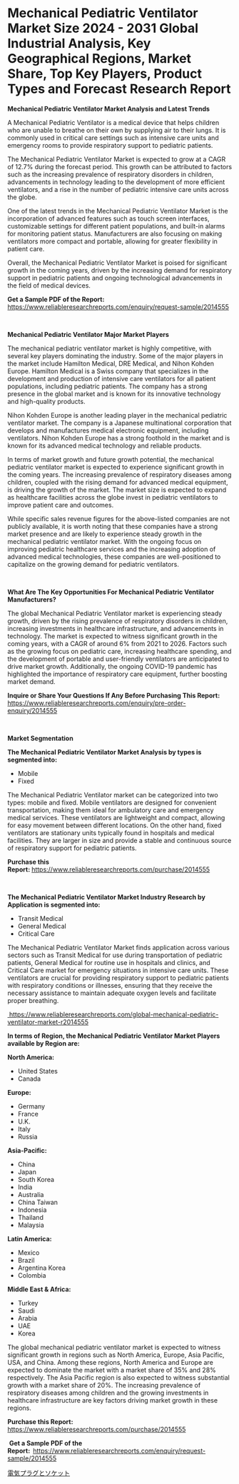 <p><h1>Mechanical Pediatric Ventilator Market Size 2024 - 2031 Global Industrial Analysis, Key Geographical Regions, Market Share, Top Key Players, Product Types and Forecast Research Report</h1></p><p><strong>Mechanical Pediatric Ventilator Market Analysis and Latest Trends</strong></p>
<p><p>A Mechanical Pediatric Ventilator is a medical device that helps children who are unable to breathe on their own by supplying air to their lungs. It is commonly used in critical care settings such as intensive care units and emergency rooms to provide respiratory support to pediatric patients.</p><p>The Mechanical Pediatric Ventilator Market is expected to grow at a CAGR of 12.7% during the forecast period. This growth can be attributed to factors such as the increasing prevalence of respiratory disorders in children, advancements in technology leading to the development of more efficient ventilators, and a rise in the number of pediatric intensive care units across the globe.</p><p>One of the latest trends in the Mechanical Pediatric Ventilator Market is the incorporation of advanced features such as touch screen interfaces, customizable settings for different patient populations, and built-in alarms for monitoring patient status. Manufacturers are also focusing on making ventilators more compact and portable, allowing for greater flexibility in patient care.</p><p>Overall, the Mechanical Pediatric Ventilator Market is poised for significant growth in the coming years, driven by the increasing demand for respiratory support in pediatric patients and ongoing technological advancements in the field of medical devices.</p></p>
<p><strong>Get a Sample PDF of the Report:&nbsp;</strong> <a href="https://www.reliableresearchreports.com/enquiry/request-sample/2014555">https://www.reliableresearchreports.com/enquiry/request-sample/2014555</a></p>
<p>&nbsp;</p>
<p><strong>Mechanical Pediatric Ventilator Major Market Players</strong></p>
<p><p>The mechanical pediatric ventilator market is highly competitive, with several key players dominating the industry. Some of the major players in the market include Hamilton Medical, DRE Medical, and Nihon Kohden Europe. Hamilton Medical is a Swiss company that specializes in the development and production of intensive care ventilators for all patient populations, including pediatric patients. The company has a strong presence in the global market and is known for its innovative technology and high-quality products.</p><p>Nihon Kohden Europe is another leading player in the mechanical pediatric ventilator market. The company is a Japanese multinational corporation that develops and manufactures medical electronic equipment, including ventilators. Nihon Kohden Europe has a strong foothold in the market and is known for its advanced medical technology and reliable products.</p><p>In terms of market growth and future growth potential, the mechanical pediatric ventilator market is expected to experience significant growth in the coming years. The increasing prevalence of respiratory diseases among children, coupled with the rising demand for advanced medical equipment, is driving the growth of the market. The market size is expected to expand as healthcare facilities across the globe invest in pediatric ventilators to improve patient care and outcomes.</p><p>While specific sales revenue figures for the above-listed companies are not publicly available, it is worth noting that these companies have a strong market presence and are likely to experience steady growth in the mechanical pediatric ventilator market. With the ongoing focus on improving pediatric healthcare services and the increasing adoption of advanced medical technologies, these companies are well-positioned to capitalize on the growing demand for pediatric ventilators.</p></p>
<p>&nbsp;</p>
<p><strong>What Are The Key Opportunities For Mechanical Pediatric Ventilator Manufacturers?</strong></p>
<p><p>The global Mechanical Pediatric Ventilator market is experiencing steady growth, driven by the rising prevalence of respiratory disorders in children, increasing investments in healthcare infrastructure, and advancements in technology. The market is expected to witness significant growth in the coming years, with a CAGR of around 6% from 2021 to 2026. Factors such as the growing focus on pediatric care, increasing healthcare spending, and the development of portable and user-friendly ventilators are anticipated to drive market growth. Additionally, the ongoing COVID-19 pandemic has highlighted the importance of respiratory care equipment, further boosting market demand.</p></p>
<p><strong>Inquire or Share Your Questions If Any Before Purchasing This Report:</strong> <a href="https://www.reliableresearchreports.com/enquiry/pre-order-enquiry/2014555">https://www.reliableresearchreports.com/enquiry/pre-order-enquiry/2014555</a></p>
<p>&nbsp;</p>
<p><strong>Market Segmentation</strong></p>
<p><strong>The Mechanical Pediatric Ventilator Market Analysis by types is segmented into:</strong></p>
<p><ul><li>Mobile</li><li>Fixed</li></ul></p>
<p><p>The Mechanical Pediatric Ventilator market can be categorized into two types: mobile and fixed. Mobile ventilators are designed for convenient transportation, making them ideal for ambulatory care and emergency medical services. These ventilators are lightweight and compact, allowing for easy movement between different locations. On the other hand, fixed ventilators are stationary units typically found in hospitals and medical facilities. They are larger in size and provide a stable and continuous source of respiratory support for pediatric patients.</p></p>
<p><strong>Purchase this Report:&nbsp;</strong><a href="https://www.reliableresearchreports.com/purchase/2014555">https://www.reliableresearchreports.com/purchase/2014555</a></p>
<p>&nbsp;</p>
<p><strong>The Mechanical Pediatric Ventilator Market Industry Research by Application is segmented into:</strong></p>
<p><ul><li>Transit Medical</li><li>General Medical</li><li>Critical Care</li></ul></p>
<p><p>The Mechanical Pediatric Ventilator Market finds application across various sectors such as Transit Medical for use during transportation of pediatric patients, General Medical for routine use in hospitals and clinics, and Critical Care market for emergency situations in intensive care units. These ventilators are crucial for providing respiratory support to pediatric patients with respiratory conditions or illnesses, ensuring that they receive the necessary assistance to maintain adequate oxygen levels and facilitate proper breathing.</p></p>
<p><a href="https://www.reliableresearchreports.com/global-mechanical-pediatric-ventilator-market-r2014555">&nbsp;https://www.reliableresearchreports.com/global-mechanical-pediatric-ventilator-market-r2014555</a></p>
<p><strong>In terms of Region, the Mechanical Pediatric Ventilator Market Players available by Region are:</strong></p>
<p>
    <p> <strong> North America: </strong>
        <ul>
            <li>United States</li>
            <li>Canada</li>
        </ul>
        </p> 
    <p> <strong> Europe: </strong>
        <ul>
            <li>Germany</li>
            <li>France</li>
            <li>U.K.</li>
            <li>Italy</li>
            <li>Russia</li>
        </ul>
        </p> 
    <p> <strong> Asia-Pacific: </strong>
        <ul>
            <li>China</li>
            <li>Japan</li>
            <li>South Korea</li>
            <li>India</li>
            <li>Australia</li>
            <li>China Taiwan</li>
            <li>Indonesia</li>
            <li>Thailand</li>
            <li>Malaysia</li>
        </ul>
        </p> 
    <p> <strong> Latin America: </strong>
        <ul>
            <li>Mexico</li>
            <li>Brazil</li>
            <li>Argentina Korea</li>
            <li>Colombia</li>
        </ul>
        </p> 
    <p> <strong> Middle East & Africa: </strong>
        <ul>
            <li>Turkey</li>
            <li>Saudi</li>
            <li>Arabia</li>
            <li>UAE</li>
            <li>Korea</li>
        </ul>
    </p>
    </p>
<p><p>The global mechanical pediatric ventilator market is expected to witness significant growth in regions such as North America, Europe, Asia Pacific, USA, and China. Among these regions, North America and Europe are expected to dominate the market with a market share of 35% and 28% respectively. The Asia Pacific region is also expected to witness substantial growth with a market share of 20%. The increasing prevalence of respiratory diseases among children and the growing investments in healthcare infrastructure are key factors driving market growth in these regions.</p></p>
<p><strong>Purchase this Report: </strong><a href="https://www.reliableresearchreports.com/purchase/2014555">https://www.reliableresearchreports.com/purchase/2014555</a></p>
<p>&nbsp;<strong>Get a Sample PDF of the Report:&nbsp;&nbsp;</strong><a href="https://www.reliableresearchreports.com/enquiry/request-sample/2014555">https://www.reliableresearchreports.com/enquiry/request-sample/2014555</a></p>
<p><strong></strong></p>
<p><p><a href="https://github.com/ksxzwxabcuynh011/Market-Research-Report-List-3/blob/main/5770511186187.md">電気プラグとソケット</a></p></p>